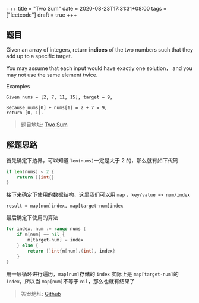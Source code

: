 +++
title = "Two Sum"
date = 2020-08-23T17:31:31+08:00
tags = ["leetcode"]
draft = true
+++

<!--more-->

## 题目

Given an array of integers, return **indices** of the two numbers such that they add up to a specific target.

You may assume that each input would have exactly one solution， and you may not use the same element twice.

Examples

```text
Given nums = [2, 7, 11, 15], target = 9,

Because nums[0] + nums[1] = 2 + 7 = 9,
return [0, 1].
```

> 题目地址: [Two Sum](https://leetcode-cn.com/problems/two-sum/)

## 解题思路

首先确定下边界，可以知道 `len(nums)`一定是大于 2 的，那么就有如下代码

```go
if len(nums) < 2 {
    return []int{}
}
```

接下来确定下使用的数据结构，这里我们可以用 `map` ，`key/value => num/index`

```text
result = map[num]index, map[target-num]index
```

最后确定下使用的算法

```go
for index, num := range nums {
    if m[num] == nil {
        m[target-num] = index
    } else {
        return []int{m[num].(int), index}
    }
}
```

用一层循环进行遍历，`map[num]`存储的 `index` 实际上是 `map[target-num]`的 `index`，所以当 `map[num]`不等于 `nil`，那么也就有结果了

> 答案地址: [Github](https://github.com/helbing/leetcode/blob/master/algorithms/go/two_sum/two_sum.go)
